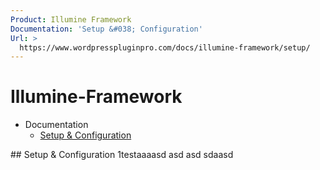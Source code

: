 ```yaml
---
Product: Illumine Framework
Documentation: 'Setup &#038; Configuration'
Url: >
  https://www.wordpresspluginpro.com/docs/illumine-framework/setup/
---
```

# Illumine-Framework
<ul><li class="pagenav">Documentation<ul><li class="page_item page-item-559"><a href="setup.md">Setup &#038; Configuration</a></li>
</ul></li></ul>
## Setup & Configuration
1testaaaasd asd asd sdaasd